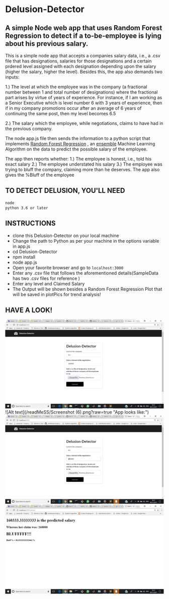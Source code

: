 # Delusion-Detector
## A simple Node web app that uses Random Forest Regression to detect if a to-be-employee is lying about his previous salary.


This is a simple node app that accepts a companies salary data, i.e., a .csv file that has designations, salaries for those designations and a certain prdered level assigned with each designation depending upon the salary (higher the salary, higher the level).
Besides this, the app also demands two  inputs:

1.) The level at which the employee was in the company (a fractional number between 1 and total number of designations) where the fractional part arises by virtue of years of experience. For instance, if I am working as a Senior Executive which is level number 6 with 3 years of experience, then if in my company promotions occur after an average of 6 years of continuing the same post, then my level becomes 6.5 

2.) The salary which the employee, while negotiations, claims  to have had in the previous company.

The node app.js file then sends the information to a python script that implements [Random Forest Regression](https://en.wikipedia.org/wiki/Random_forest) , an [ensemble](https://en.wikipedia.org/wiki/Ensemble_learning) Machine Learning Algorithm on the data to predict the possible salary of the employee.

The app then reports whether:
1.) The employee is honest, i.e., told his exact salary
2.) The employee understated his salary
3.) The employee was trying to bluff the company, claiming more than he deserves. The app also gives the %Bluff of the employee

## TO DETECT DELUSION, YOU'LL NEED
```
node
python 3.6 or later
```

## INSTRUCTIONS

- clone this Delusion-Detector on your local machine
- Change the path to Python as per your machine in the options variable in app.js
- cd Delusion-Detector
- npm install
- node app.js
- Open your favorite browser and go to ```localhost:3000```
- Enter any .csv file that follows the aforementioned details(SampleData has two .csv files for reference )
- Enter any level and Claimed Salary
- The Output will be shown besides a Random Forest Regression Plot that will be saved in plotPics for trend analysis!

## HAVE A LOOK!

![Alt text](/readMeSS/pic1.png?raw=true "App looks like:")
![Alt text](/readMeSS/Screenshot (6).png?raw=true "App looks like:")
![Alt text](/readMeSS/pic3.png?raw=true "App looks like:")
![Alt text](/readMeSS/pic4.png?raw=true "App looks like:")


